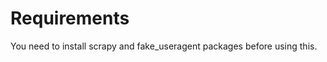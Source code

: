 Requirements
=============
You need to install scrapy and fake_useragent packages before using this.
